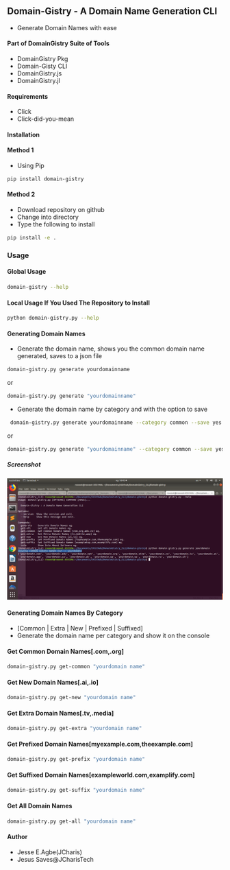 ## Domain-Gistry - A Domain Name Generation CLI
+ Generate Domain Names with ease


#### Part of DomainGistry Suite of Tools
- DomainGistry Pkg
- Domain-Gisty CLI
- DomainGistry.js
- DomainGistry.jl


#### Requirements
+ Click
+ Click-did-you-mean


#### Installation
#### Method 1

+ Using Pip
```bash
pip install domain-gistry
```


#### Method 2
+ Download repository on github
+ Change into directory
+ Type the following to install
```bash
pip install -e .
```

### Usage

#### Global Usage
```bash
domain-gistry --help
```

#### Local Usage If You Used The Repository to Install
```bash
python domain-gistry.py --help
```


#### Generating Domain Names
+ Generate the domain name, shows you the common domain name generated, saves to a json file
```bash
domain-gistry.py generate yourdomainname
```
or

```bash
domain-gistry.py generate "yourdomainname"
```

+ Generate the domain name by category and with the option to save
```bash
 domain-gistry.py generate yourdomainname --category common --save yes
```
or

```bash
domain-gistry.py generate "yourdomainname" --category common --save yes
```

##### Screenshot
![](images/image_01.png)

#### Generating Domain Names By Category 
+ [Common | Extra | New | Prefixed | Suffixed]
+ Generate the domain name per category and show it on the console

#### Get Common Domain Names[.com,.org]
```bash
domain-gistry.py get-common "yourdomain name"

```
#### Get New Domain Names[.ai,.io]
```bash
domain-gistry.py get-new "yourdomain name"

```

#### Get Extra Domain Names[.tv,.media]
```bash
domain-gistry.py get-extra "yourdomain name"

```
#### Get Prefixed Domain Names[myexample.com,theexample.com]
```bash
domain-gistry.py get-prefix "yourdomain name"

```

#### Get Suffixed Domain Names[exampleworld.com,examplify.com]
```bash
domain-gistry.py get-suffix "yourdomain name"

```

#### Get All Domain Names
```bash
domain-gistry.py get-all "yourdomain name"

```



#### Author
+ Jesse E.Agbe(JCharis)
+ Jesus Saves@JCharisTech